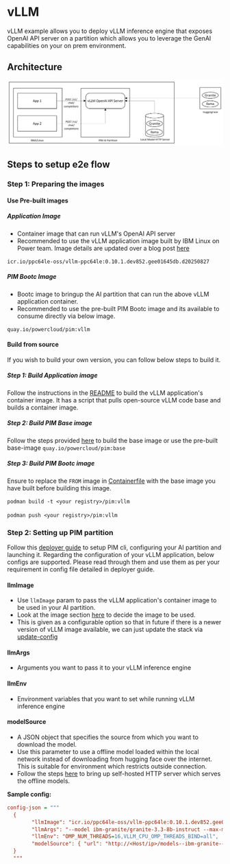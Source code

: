 # vLLM

vLLM example allows you to deploy vLLM inference engine that exposes OpenAI API server on a partition which allows you to leverage the GenAI capabilities on your on prem environment.

## Architecture
![alt text](vLLM_Arch.png)

## Steps to setup e2e flow

### Step 1: Preparing the images

#### Use Pre-built images
##### Application Image
- Container image that can run vLLM's OpenAI API server 
- Recommended to use the vLLM application image built by IBM Linux on Power team. Image details are updated over a blog post [here](https://community.ibm.com/community/user/blogs/priya-seth/2023/04/05/open-source-containers-for-power-in-icr)
```
icr.io/ppc64le-oss/vllm-ppc64le:0.10.1.dev852.gee01645db.d20250827
```
##### PIM Bootc Image
- Bootc image to bringup the AI partition that can run the above vLLM application container.
- Recommended to use the pre-built PIM Bootc image and its available to consume directly via below image.
```
quay.io/powercloud/pim:vllm
``` 

#### Build from source
If you wish to build your own version, you can follow below steps to build it.

##### Step 1: Build Application image

Follow the instructions in the [README](app) to build the vLLM application's container image. It has a script that pulls open-source vLLM code base and builds a container image.

##### Step 2: Build PIM Base image

Follow the steps provided [here](../../base-image) to build the base image or use the pre-built base-image `quay.io/powercloud/pim:base`

##### Step 3: Build PIM Bootc image

Ensure to replace the `FROM` image in [Containerfile](Containerfile) with the base image you have built before building this image.

```shell
podman build -t <your registry>/pim:vllm

podman push <your registry>/pim:vllm
```

### Step 2: Setting up PIM partition

Follow this [deployer guide](../../docs/deployer-guide.md) to setup PIM cli, configuring your AI partition and launching it.
Regarding the configuration of your vLLM application, below configs are supported. Please read through them and use them as per your requirement in config file detailed in deployer guide.

#### llmImage
- Use `llmImage` param to pass the vLLM application's container image to be used in your AI partition. 
- Look at the image section [here](#step-1-preparing-the-images) to decide the image to be used.
- This is given as a configurable option so that in future if there is a newer version of vLLM image available, we can just update the stack via [update-config](../../docs/deployer-guide.md#update-config)
#### llmArgs
- Arguments you want to pass it to your vLLM inference engine
#### llmEnv
- Environment variables that you want to set while running vLLM inference engine
#### modelSource
- A JSON object that specifies the source from which you want to download the model. 
- Use this parameter to use a offline model loaded within the local network instead of downloading from hugging face over the internet. This is suitable for environment which restricts outside connection. 
- Follow the steps [here](local-model-server.md) to bring up self-hosted HTTP server which serves the offline models.

**Sample config:**
```ini
config-json = """
  {
        "llmImage": "icr.io/ppc64le-oss/vllm-ppc64le:0.10.1.dev852.gee01645db.d20250827",
        "llmArgs": "--model ibm-granite/granite-3.3-8b-instruct --max-model-len=8192 --max-num-batched-tokens=8192",
        "llmEnv": "OMP_NUM_THREADS=16,VLLM_CPU_OMP_THREADS_BIND=all",
        "modelSource": { "url": "http://<Host/ip>/models--ibm-granite--granite-3.2-8b-instruct.tar.gz" }
  }
  """
```
